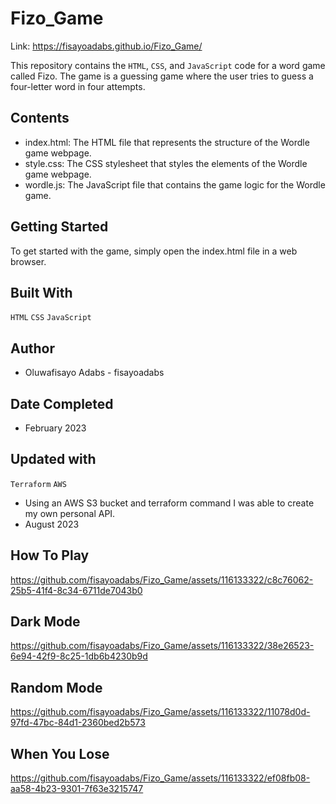 # Fizo_Game
Link: https://fisayoadabs.github.io/Fizo_Game/

This repository contains the `HTML`, `CSS`, and `JavaScript` code for a word game called Fizo. The game is a guessing game where the user tries to guess a four-letter word in four attempts.

## Contents
- index.html: The HTML file that represents the structure of the Wordle game webpage.
- style.css: The CSS stylesheet that styles the elements of the Wordle game webpage.
- wordle.js: The JavaScript file that contains the game logic for the Wordle game.

## Getting Started
To get started with the game, simply open the index.html file in a web browser.

## Built With
`HTML`
`CSS`
`JavaScript`

## Author
- Oluwafisayo Adabs - fisayoadabs

## Date Completed
- February 2023

## Updated with
`Terraform`
`AWS`
- Using an AWS S3 bucket and terraform command I was able to create my own personal API.
- August 2023

## How To Play

https://github.com/fisayoadabs/Fizo_Game/assets/116133322/c8c76062-25b5-41f4-8c34-6711de7043b0

## Dark Mode

https://github.com/fisayoadabs/Fizo_Game/assets/116133322/38e26523-6e94-42f9-8c25-1db6b4230b9d

## Random Mode

https://github.com/fisayoadabs/Fizo_Game/assets/116133322/11078d0d-97fd-47bc-84d1-2360bed2b573

## When You Lose

https://github.com/fisayoadabs/Fizo_Game/assets/116133322/ef08fb08-aa58-4b23-9301-7f63e3215747








